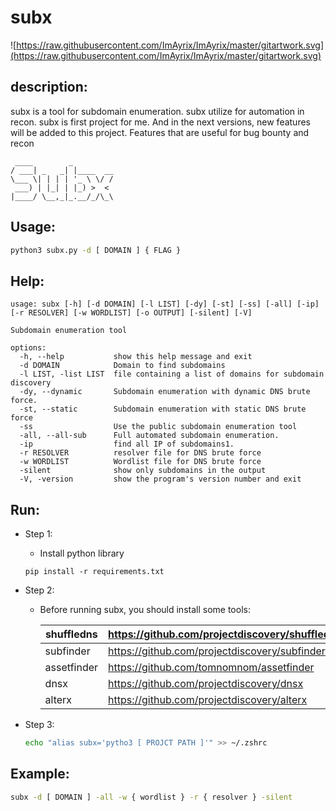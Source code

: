 # subx

![https://raw.githubusercontent.com/ImAyrix/ImAyrix/master/gitartwork.svg](https://raw.githubusercontent.com/ImAyrix/ImAyrix/master/gitartwork.svg)

## description:

subx is a tool for subdomain enumeration. subx utilize for automation in recon. subx is first project for me. And in the next versions, new features will be added to this project. Features that are useful for bug bounty and recon

```
 ____        _         
/ ___| _   _| |____  __
\___ \| | | | '_ \ \/ /
 ___) | |_| | |_) >  < 
|____/ \__,_|_.__/_/\_\
```

## Usage:

```bash
python3 subx.py -d [ DOMAIN ] { FLAG }
```

## Help:

```
usage: subx [-h] [-d DOMAIN] [-l LIST] [-dy] [-st] [-ss] [-all] [-ip] [-r RESOLVER] [-w WORDLIST] [-o OUTPUT] [-silent] [-V]

Subdomain enumeration tool

options:
  -h, --help           show this help message and exit
  -d DOMAIN            Domain to find subdomains
  -l LIST, -list LIST  file containing a list of domains for subdomain discovery
  -dy, --dynamic       Subdomain enumeration with dynamic DNS brute force.
  -st, --static        Subdomain enumeration with static DNS brute force
  -ss                  Use the public subdomain enumeration tool
  -all, --all-sub      Full automated subdomain enumeration.
  -ip                  find all IP of subdomains1.
  -r RESOLVER          resolver file for DNS brute force
  -w WORDLIST          Wordlist file for DNS brute force
  -silent              show only subdomains in the output
  -V, -version         show the program's version number and exit
```

## Run:

- Step 1:
    - Install python library
    
    ```
    pip install -r requirements.txt
    ```
    
- Step 2:
    - Before running subx, you should install some tools:
        
        
        | shuffledns | https://github.com/projectdiscovery/shuffledns |
        | --- | --- |
        | subfinder | https://github.com/projectdiscovery/subfinder |
        | assetfinder | https://github.com/tomnomnom/assetfinder |
        | dnsx | https://github.com/projectdiscovery/dnsx |
        | alterx | https://github.com/projectdiscovery/alterx |
- Step 3:
    
    ```bash
    echo "alias subx='pytho3 [ PROJCT PATH ]'" >> ~/.zshrc
    ```
    

## Example:

```bash
subx -d [ DOMAIN ] -all -w { wordlist } -r { resolver } -silent
```
